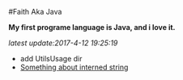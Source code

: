#Faith Aka Java

**My first programe language is Java, and i love it.**  

  
*latest update:2017-4-12 19:25:19*
- add UtilsUsage dir  
- [Something about interned string](/Something_about_interned_string.md)